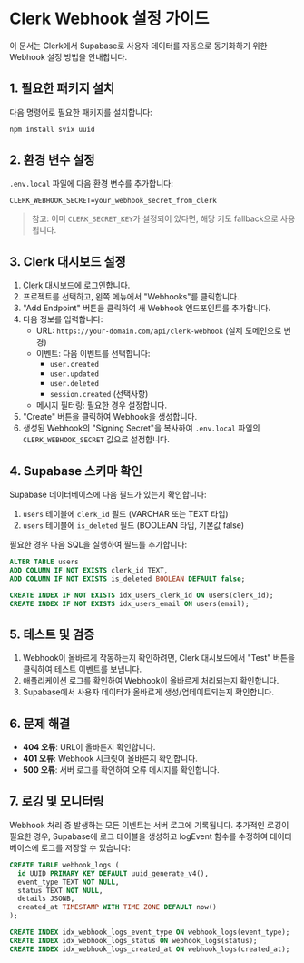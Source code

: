# Clerk Webhook 설정 가이드

이 문서는 Clerk에서 Supabase로 사용자 데이터를 자동으로 동기화하기 위한 Webhook 설정 방법을 안내합니다.

## 1. 필요한 패키지 설치

다음 명령어로 필요한 패키지를 설치합니다:

```bash
npm install svix uuid
```

## 2. 환경 변수 설정

`.env.local` 파일에 다음 환경 변수를 추가합니다:

```
CLERK_WEBHOOK_SECRET=your_webhook_secret_from_clerk
```

> 참고: 이미 `CLERK_SECRET_KEY`가 설정되어 있다면, 해당 키도 fallback으로 사용됩니다.

## 3. Clerk 대시보드 설정

1. [Clerk 대시보드](https://dashboard.clerk.dev)에 로그인합니다.
2. 프로젝트를 선택하고, 왼쪽 메뉴에서 "Webhooks"를 클릭합니다.
3. "Add Endpoint" 버튼을 클릭하여 새 Webhook 엔드포인트를 추가합니다.
4. 다음 정보를 입력합니다:
   - URL: `https://your-domain.com/api/clerk-webhook` (실제 도메인으로 변경)
   - 이벤트: 다음 이벤트를 선택합니다:
     - `user.created`
     - `user.updated`
     - `user.deleted`
     - `session.created` (선택사항)
   - 메시지 필터링: 필요한 경우 설정합니다.
5. "Create" 버튼을 클릭하여 Webhook을 생성합니다.
6. 생성된 Webhook의 "Signing Secret"을 복사하여 `.env.local` 파일의 `CLERK_WEBHOOK_SECRET` 값으로 설정합니다.

## 4. Supabase 스키마 확인

Supabase 데이터베이스에 다음 필드가 있는지 확인합니다:

1. `users` 테이블에 `clerk_id` 필드 (VARCHAR 또는 TEXT 타입)
2. `users` 테이블에 `is_deleted` 필드 (BOOLEAN 타입, 기본값 false)

필요한 경우 다음 SQL을 실행하여 필드를 추가합니다:

```sql
ALTER TABLE users 
ADD COLUMN IF NOT EXISTS clerk_id TEXT,
ADD COLUMN IF NOT EXISTS is_deleted BOOLEAN DEFAULT false;

CREATE INDEX IF NOT EXISTS idx_users_clerk_id ON users(clerk_id);
CREATE INDEX IF NOT EXISTS idx_users_email ON users(email);
```

## 5. 테스트 및 검증

1. Webhook이 올바르게 작동하는지 확인하려면, Clerk 대시보드에서 "Test" 버튼을 클릭하여 테스트 이벤트를 보냅니다.
2. 애플리케이션 로그를 확인하여 Webhook이 올바르게 처리되는지 확인합니다.
3. Supabase에서 사용자 데이터가 올바르게 생성/업데이트되는지 확인합니다.

## 6. 문제 해결

- **404 오류**: URL이 올바른지 확인합니다.
- **401 오류**: Webhook 시크릿이 올바른지 확인합니다.
- **500 오류**: 서버 로그를 확인하여 오류 메시지를 확인합니다.

## 7. 로깅 및 모니터링

Webhook 처리 중 발생하는 모든 이벤트는 서버 로그에 기록됩니다. 추가적인 로깅이 필요한 경우, Supabase에 로그 테이블을 생성하고 logEvent 함수를 수정하여 데이터베이스에 로그를 저장할 수 있습니다:

```sql
CREATE TABLE webhook_logs (
  id UUID PRIMARY KEY DEFAULT uuid_generate_v4(),
  event_type TEXT NOT NULL,
  status TEXT NOT NULL,
  details JSONB,
  created_at TIMESTAMP WITH TIME ZONE DEFAULT now()
);

CREATE INDEX idx_webhook_logs_event_type ON webhook_logs(event_type);
CREATE INDEX idx_webhook_logs_status ON webhook_logs(status);
CREATE INDEX idx_webhook_logs_created_at ON webhook_logs(created_at);
``` 